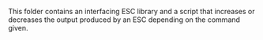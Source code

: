 This folder contains an interfacing ESC library and a script that increases or decreases the output produced by an ESC depending on the
command given.

